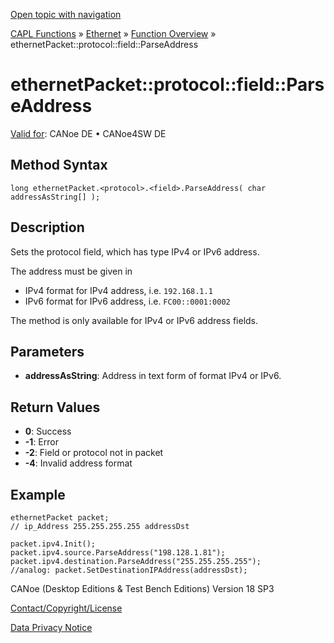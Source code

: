 [Open topic with navigation](../../../../../CANoeDEFamily.htm#Topics/CAPLFunctions/IP/Methods/CAPLfunctionProtocolFieldParseAddress.md)

[CAPL Functions](../../CAPLfunctions.md) » [Ethernet](../CAPLEthernetStartPage.md) » [Function Overview](../CAPLfunctionsIPOverview.md) » ethernetPacket::protocol::field::ParseAddress

# ethernetPacket::protocol::field::ParseAddress

[Valid for](../../../Shared/FeatureAvailability.md):  CANoe DE • CANoe4SW DE

## Method Syntax

`long ethernetPacket.<protocol>.<field>.ParseAddress( char addressAsString[] );`

## Description

Sets the protocol field, which has type IPv4 or IPv6 address.

The address must be given in

- IPv4 format for IPv4 address, i.e. `192.168.1.1`
- IPv6 format for IPv6 address, i.e. `FC00::0001:0002`

The method is only available for IPv4 or IPv6 address fields.

## Parameters

- **addressAsString**: Address in text form of format IPv4 or IPv6.

## Return Values

- **0**: Success
- **-1**: Error
- **-2**: Field or protocol not in packet
- **-4**: Invalid address format

## Example

```plaintext
ethernetPacket packet;
// ip_Address 255.255.255.255 addressDst

packet.ipv4.Init();
packet.ipv4.source.ParseAddress("198.128.1.81");
packet.ipv4.destination.ParseAddress("255.255.255.255");
//analog: packet.SetDestinationIPAddress(addressDst);
```

CANoe (Desktop Editions & Test Bench Editions) Version 18 SP3

[Contact/Copyright/License](../../../Shared/ContactCopyrightLicense.md)

[Data Privacy Notice](https://www.vector.com/int/en/company/get-info/privacy-policy/)
